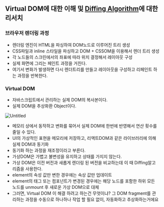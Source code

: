 ## Virtual DOM에 대한 이해 및 [Diffing Algorithm](https://ko.reactjs.org/docs/reconciliation.html)에 대한 리서치

### 브라우저 렌더링 과정

- 렌더링 엔진이 HTML을 파싱하여 DOM노드로 이루어진 트리 생성
- CSS파일과 inline 스타일을 파싱하고 DOM + CSSOM을 이용해서 렌더 트리 생성
- 각 노드들의 스크린에서의 좌표에 따라 위치 결정해서 레이아웃 구성
- 실제 화면에 그리는 페인트 과정을 거친다.
- 여기서 변화가 발생하면 다시 렌더트리를 만들고 레이아웃을 구성하고 리페인트 하는 과정을 반복한다.

### Virtual DOM

- 자바스크립트에서 관리하는 실제 DOM의 복사본이다.
- 실제 DOM을 추상화환 Object이다.

![Untitled](https://s3-us-west-2.amazonaws.com/secure.notion-static.com/2f2db4a6-aab3-474f-a03a-84ffa51df751/Untitled.png)

- 메모리 상에서 동작하고 변화를 묶어서 실제 DOM에 한번에 반영해서 연산 횟수를 줄일 수 있다.
- UI의 가상적인 표현을 메모리에 저장하고, 리액트DOM과 같은 라이브러리에 의해 실제 DOM과 동기화
- 동기화 하는 과정을 재조정이라고 부른다.
- 가상DOM은 가볍고 불변성을 유지하고 상태를 가지지 않는다.
- 가상 DOM은 이전 버전과 새롭게 렌더링 된 버전을 비교하는데 이 때 Diffing알고리즘을 사용한다.
- element의 속성 값만 변한 경우에는 속상 값만 업데이트
- element의 태그 또는 컴포넌트가 변경된 경우에는 해당 노드를 포함한 하위 모든 노드를 unmount 후 새로운 가상 DOM으로 대체
- 그러면, Virtual DOM 이 해결 하려고 하는건 무엇이냐? 그 DOM fragment를 관리하는 과정을 수동으로 하나하나 작업 할 필요 없이, 자동화하고 추상화하는거에요
